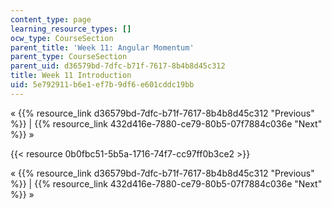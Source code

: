 ```yaml
---
content_type: page
learning_resource_types: []
ocw_type: CourseSection
parent_title: 'Week 11: Angular Momentum'
parent_type: CourseSection
parent_uid: d36579bd-7dfc-b71f-7617-8b4b8d45c312
title: Week 11 Introduction
uid: 5e792911-b6e1-ef7b-9df6-e601cddc19bb
---
```


« {{% resource_link d36579bd-7dfc-b71f-7617-8b4b8d45c312 "Previous" %}} | {{% resource_link 432d416e-7880-ce79-80b5-07f7884c036e "Next" %}} »

{{< resource 0b0fbc51-5b5a-1716-74f7-cc97ff0b3ce2 >}}

« {{% resource_link d36579bd-7dfc-b71f-7617-8b4b8d45c312 "Previous" %}} | {{% resource_link 432d416e-7880-ce79-80b5-07f7884c036e "Next" %}} »